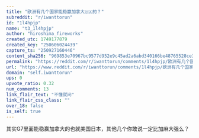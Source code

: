 ```yaml
---
title: "欧洲有几个国家能稳赢加拿大🇨🇦的？"
subreddit: "r/iwanttorun"
id: "1l4hpjp"
name: "t3_1l4hpjp"
author: "hiroshima_fireworks"
created_utc: 1749177879
created_key: "250606024439"
capture_ts: "250927160446"
content_sha256: "969853e70967bc9577d952e9c45ad2a6abd340166be48765528ce3eadc836ff2"
permalink: "https://reddit.com/r/iwanttorun/comments/1l4hpjp/欧洲有几个国家能稳赢加拿大的/"
url: "https://www.reddit.com/r/iwanttorun/comments/1l4hpjp/欧洲有几个国家能稳赢加拿大的/"
domain: "self.iwanttorun"
ups: 0
upvote_ratio: 0.32
num_comments: 13
link_flair_text: "不懂就问"
link_flair_css_class: ""
over_18: false
is_self: true
---
```


其实G7里面能稳赢加拿大的也就美国日本，其他几个你敢说一定比加麻大强么？
